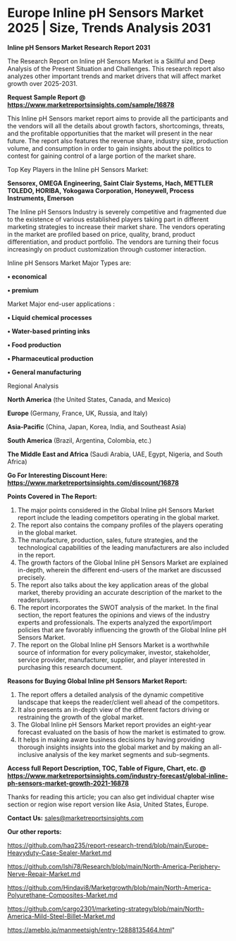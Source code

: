 # Europe Inline pH Sensors Market 2025 | Size, Trends Analysis 2031

<strong>Inline pH Sensors Market Research Report 2031</strong>

The Research Report on Inline pH Sensors Market is a Skillful and Deep Analysis of the Present Situation and Challenges. This research report also analyzes other important trends and market drivers that will affect market growth over 2025-2031.

<strong>Request Sample Report @ <a href=https://www.marketreportsinsights.com/sample/16878>https://www.marketreportsinsights.com/sample/16878</a></strong>

This Inline pH Sensors market report aims to provide all the participants and the vendors will all the details about growth factors, shortcomings, threats, and the profitable opportunities that the market will present in the near future. The report also features the revenue share, industry size, production volume, and consumption in order to gain insights about the politics to contest for gaining control of a large portion of the market share.

Top Key Players in the Inline pH Sensors Market:

<strong>Sensorex, OMEGA Engineering, Saint Clair Systems, Hach, METTLER TOLEDO, HORIBA, Yokogawa Corporation, Honeywell, Process Instruments, Emerson</strong>

The Inline pH Sensors Industry is severely competitive and fragmented due to the existence of various established players taking part in different marketing strategies to increase their market share. The vendors operating in the market are profiled based on price, quality, brand, product differentiation, and product portfolio. The vendors are turning their focus increasingly on product customization through customer interaction.

Inline pH Sensors Market Major Types are:

<strong>• economical

• premium</strong>

Market Major end-user applications :

<strong>• Liquid chemical processes

• Water-based printing inks

• Food production

• Pharmaceutical production

• General manufacturing</strong>

Regional Analysis

</u><strong><b>North America</b></strong> (the United States, Canada, and Mexico)

<strong><b>Europe </b></strong>(Germany, France, UK, Russia, and Italy)

<strong><b>Asia-Pacific</b></strong> (China, Japan, Korea, India, and Southeast Asia)

<strong><b>South America</b></strong> (Brazil, Argentina, Colombia, etc.)

<strong><b>The Middle East and Africa</b></strong> (Saudi Arabia, UAE, Egypt, Nigeria, and South Africa)

<strong>Go For Interesting Discount Here: <a href=https://www.marketreportsinsights.com/discount/16878>https://www.marketreportsinsights.com/discount/16878</a></strong>

<strong>Points Covered in The Report:</strong>
<ol>
  <li>The major points considered in the Global Inline pH Sensors Market report include the leading competitors operating in the global market.</li>
  <li>The report also contains the company profiles of the players operating in the global market.</li>
  <li>The manufacture, production, sales, future strategies, and the technological capabilities of the leading manufacturers are also included in the report.</li>
  <li>The growth factors of the Global Inline pH Sensors Market are explained in-depth, wherein the different end-users of the market are discussed precisely.</li>
  <li>The report also talks about the key application areas of the global market, thereby providing an accurate description of the market to the readers/users.</li>
  <li>The report incorporates the SWOT analysis of the market. In the final section, the report features the opinions and views of the industry experts and professionals. The experts analyzed the export/import policies that are favorably influencing the growth of the Global Inline pH Sensors Market.</li>
  <li>The report on the Global Inline pH Sensors Market is a worthwhile source of information for every policymaker, investor, stakeholder, service provider, manufacturer, supplier, and player interested in purchasing this research document.</li>
</ol>
<strong>Reasons for Buying Global Inline pH Sensors Market Report:</strong>

<ol>
  <li>The report offers a detailed analysis of the dynamic competitive landscape that keeps the reader/client well ahead of the competitors.</li>
  <li>It also presents an in-depth view of the different factors driving or restraining the growth of the global market.</li>
  <li>The Global Inline pH Sensors Market report provides an eight-year forecast evaluated on the basis of how the market is estimated to grow.</li>
  <li>It helps in making aware business decisions by having providing thorough insights insights into the global market and by making an all-inclusive analysis of the key market segments and sub-segments.</li>
</ol>
<strong>Access full Report Description, TOC, Table of Figure, Chart, etc. @ <a href=https://www.marketreportsinsights.com/industry-forecast/global-inline-ph-sensors-market-growth-2021-16878>https://www.marketreportsinsights.com/industry-forecast/global-inline-ph-sensors-market-growth-2021-16878</a></strong>


Thanks for reading this article; you can also get individual chapter wise section or region wise report version like Asia, United States, Europe.

<strong>Contact Us:</strong>
sales@marketreportsinsights.com

<strong>Our other reports:</strong>

<a href=https://github.com/haq235/report-research-trend/blob/main/Europe-Heavyduty-Case-Sealer-Market.md>https://github.com/haq235/report-research-trend/blob/main/Europe-Heavyduty-Case-Sealer-Market.md</a>

<a href=https://github.com/Ishi78/Research/blob/main/North-America-Periphery-Nerve-Repair-Market.md>https://github.com/Ishi78/Research/blob/main/North-America-Periphery-Nerve-Repair-Market.md</a>

<a href=https://github.com/Hindavi8/Marketgrowth/blob/main/North-America-Polyurethane-Composites-Market.md>https://github.com/Hindavi8/Marketgrowth/blob/main/North-America-Polyurethane-Composites-Market.md</a>

<a href=https://github.com/cargo2301/marketing-strategy/blob/main/North-America-Mild-Steel-Billet-Market.md>https://github.com/cargo2301/marketing-strategy/blob/main/North-America-Mild-Steel-Billet-Market.md</a>

<a href=https://ameblo.jp/manmeetsigh/entry-12888135464.html>https://ameblo.jp/manmeetsigh/entry-12888135464.html</a>"
